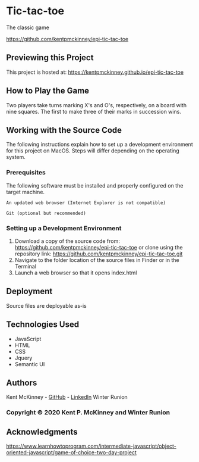 <!-- Category: Epicodus;Games;HTML/CSS/JS -->
# Tic-tac-toe

The classic game

https://github.com/kentpmckinney/epi-tic-tac-toe

## Previewing this Project

This project is hosted at: https://kentpmckinney.github.io/epi-tic-tac-toe

## How to Play the Game

Two players take turns marking X's and O's, respectively, on a board with nine squares. The first to make three of their marks in succession wins.

## Working with the Source Code

The following instructions explain how to set up a development environment for this project on MacOS. Steps will differ depending on the operating system.

### Prerequisites

The following software must be installed and properly configured on the target machine. 

```
An updated web browser (Internet Explorer is not compatible)
```
```
Git (optional but recommended)
```

### Setting up a Development Environment

1. Download a copy of the source code from: https://github.com/kentpmckinney/epi-tic-tac-toe
   or clone using the repository link: https://github.com/kentpmckinney/epi-tic-tac-toe.git
2. Navigate to the folder location of the source files in Finder or in the Terminal
3. Launch a web browser so that it opens index.html

## Deployment

Source files are deployable as-is

## Technologies Used

* JavaScript
* HTML
* CSS
* Jquery
* Semantic UI

## Authors

Kent McKinney - [GitHub](https://github.com/kentpmckinney) - [LinkedIn](https://www.linkedin.com/in/kentpmckinney/)
Winter Runion

### Copyright &copy; 2020 Kent P. McKinney and Winter Runion

## Acknowledgments

https://www.learnhowtoprogram.com/intermediate-javascript/object-oriented-javascript/game-of-choice-two-day-project